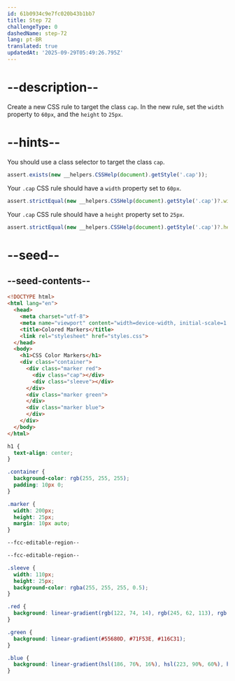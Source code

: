 ```yaml
---
id: 61b0934c9e7fc020b43b1bb7
title: Step 72
challengeType: 0
dashedName: step-72
lang: pt-BR
translated: true
updatedAt: '2025-09-29T05:49:26.795Z'
---
```


# --description--

Create a new CSS rule to target the class `cap`. In the new rule, set the `width` property to `60px`, and the `height` to `25px`.

# --hints--

You should use a class selector to target the class `cap`.

```js
assert.exists(new __helpers.CSSHelp(document).getStyle('.cap'));
```

Your `.cap` CSS rule should have a `width` property set to `60px`.

```js
assert.strictEqual(new __helpers.CSSHelp(document).getStyle('.cap')?.width, '60px');
```

Your `.cap` CSS rule should have a `height` property set to `25px`.

```js
assert.strictEqual(new __helpers.CSSHelp(document).getStyle('.cap')?.height, '25px');
```

# --seed--

## --seed-contents--

```html
<!DOCTYPE html>
<html lang="en">
  <head>
    <meta charset="utf-8">
    <meta name="viewport" content="width=device-width, initial-scale=1.0">
    <title>Colored Markers</title>
    <link rel="stylesheet" href="styles.css">
  </head>
  <body>
    <h1>CSS Color Markers</h1>
    <div class="container">
      <div class="marker red">
        <div class="cap"></div>
        <div class="sleeve"></div>
      </div>
      <div class="marker green">
      </div>
      <div class="marker blue">
      </div>
    </div>
  </body>
</html>
```

```css
h1 {
  text-align: center;
}

.container {
  background-color: rgb(255, 255, 255);
  padding: 10px 0;
}

.marker {
  width: 200px;
  height: 25px;
  margin: 10px auto;
}

--fcc-editable-region--

--fcc-editable-region--

.sleeve {
  width: 110px;
  height: 25px;
  background-color: rgba(255, 255, 255, 0.5);
}

.red {
  background: linear-gradient(rgb(122, 74, 14), rgb(245, 62, 113), rgb(162, 27, 27));
}

.green {
  background: linear-gradient(#55680D, #71F53E, #116C31);
}

.blue {
  background: linear-gradient(hsl(186, 76%, 16%), hsl(223, 90%, 60%), hsl(240, 56%, 42%));
}

```
